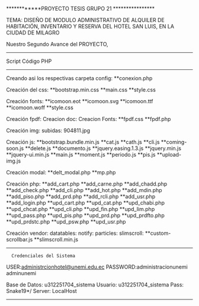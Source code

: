 ************PROYECTO TESIS GRUPO 21 ****************

TEMA: DISEÑO DE MODULO ADMINISTRATIVO DE ALQUILER DE 
HABITACIÓN, INVENTARIO Y RESERVA DEL HOTEL SAN LUIS, 
EN LA CIUDAD DE MILAGRO

Nuestro Segundo Avance del PROYECTO,

**********************
Script Código PHP
**********************

Creando asi los respectivas carpeta config:
 **conexion.php
 
Creación del css:
**bootstrap.min.css
**main.css
**style.css

Creación fonts:
**icomoon.eot
**icomoon.svg
**icomoon.ttf
**icomoon.woff
**style.css

Creación fpdf:
  Creacion doc:
  Creacion Fonts:
  **fpdf.css
  **fpdf.php
  
Creación img:
 subidas:
 904811.jpg
 
Creación js:
**bootstrap.bundle.min.js
**cat.js
**cath.js
**cli.js
**coming-soon.js
**delete.js
**documento.js
**jquery.easing.1.3.js
**jquery.min.js
**jquery-ui.min.js
**main.js
**moment.js
**periodo.js
**pis.js
**upload-img.js

Creación modal:
**delt_modal.php
**mp.php

Creación php:
 **add_cart.php
 **add_carne.php
 **add_chadd.php
 **add_check.php
 **add_cli.php
 **add_hot.php
 **add_mdin.php
 **add_piso.php
 **add_prd.php
 **add_rcli.php
 **add_usr.php
 **add_login.php
 **upd_cart.php
 **upd_cat.php
 **upd_chabi.php
 **upd_chcat.php
 **upd_cli.php
 **upd_fin.php
 **upd_lim.php
 **upd_pass.php
 **upd_pis.php
 **upd_prd.php
 **upd_prdfto.php
 **upd_prdstc.php
 **upd_psw.php
 **upd_usr.php

Creación vendor:
  datatables:
  notify:
  particles:
  slimscroll:
   **custom-scrollbar.js
   **slimscroll.min.js

 ************************************
      Credenciales del Sistema
 
 USER:administrcionhotel@unemi.edu.ec
 PASSWORD:administracionunemi
 adminunemi
 
 Base de Datos: u312251704_sistema
 Usuario: u312251704_sistema
 Pass: Snake19*/
 Server: LocalHost
 ************************************
